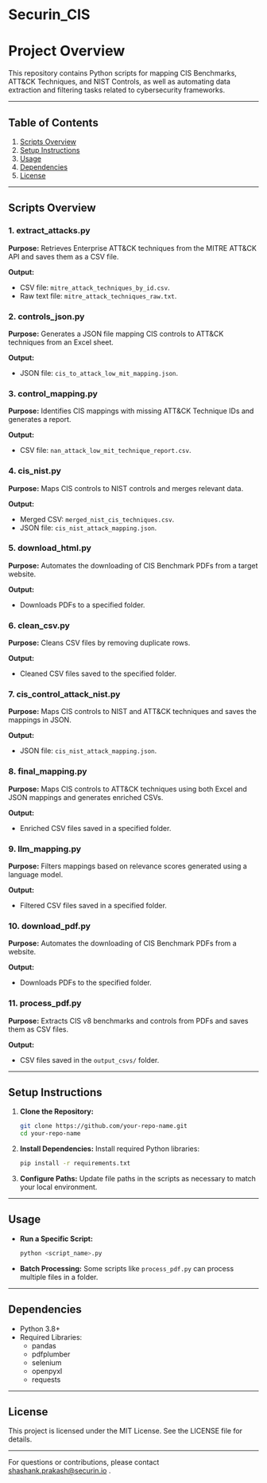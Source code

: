 # Securin_CIS
# Project Overview

This repository contains Python scripts for mapping CIS Benchmarks, ATT&CK Techniques, and NIST Controls, as well as automating data extraction and filtering tasks related to cybersecurity frameworks.

---

## Table of Contents

1. [Scripts Overview](#scripts-overview)
2. [Setup Instructions](#setup-instructions)
3. [Usage](#usage)
4. [Dependencies](#dependencies)
5. [License](#license)

---

## Scripts Overview

### 1. extract_attacks.py
**Purpose:** Retrieves Enterprise ATT&CK techniques from the MITRE ATT&CK API and saves them as a CSV file.

**Output:**
- CSV file: `mitre_attack_techniques_by_id.csv`.
- Raw text file: `mitre_attack_techniques_raw.txt`.

### 2. controls_json.py
**Purpose:** Generates a JSON file mapping CIS controls to ATT&CK techniques from an Excel sheet.

**Output:**
- JSON file: `cis_to_attack_low_mit_mapping.json`.

### 3. control_mapping.py
**Purpose:** Identifies CIS mappings with missing ATT&CK Technique IDs and generates a report.

**Output:**
- CSV file: `nan_attack_low_mit_technique_report.csv`.

### 4. cis_nist.py
**Purpose:** Maps CIS controls to NIST controls and merges relevant data.

**Output:**
- Merged CSV: `merged_nist_cis_techniques.csv`.
- JSON file: `cis_nist_attack_mapping.json`.

### 5. download_html.py
**Purpose:** Automates the downloading of CIS Benchmark PDFs from a target website.

**Output:**
- Downloads PDFs to a specified folder.

### 6. clean_csv.py
**Purpose:** Cleans CSV files by removing duplicate rows.

**Output:**
- Cleaned CSV files saved to the specified folder.

### 7. cis_control_attack_nist.py
**Purpose:** Maps CIS controls to NIST and ATT&CK techniques and saves the mappings in JSON.

**Output:**
- JSON file: `cis_nist_attack_mapping.json`.

### 8. final_mapping.py
**Purpose:** Maps CIS controls to ATT&CK techniques using both Excel and JSON mappings and generates enriched CSVs.

**Output:**
- Enriched CSV files saved in a specified folder.

### 9. llm_mapping.py
**Purpose:** Filters mappings based on relevance scores generated using a language model.

**Output:**
- Filtered CSV files saved in a specified folder.

### 10. download_pdf.py
**Purpose:** Automates the downloading of CIS Benchmark PDFs from a website.

**Output:**
- Downloads PDFs to the specified folder.

### 11. process_pdf.py
**Purpose:** Extracts CIS v8 benchmarks and controls from PDFs and saves them as CSV files.

**Output:**
- CSV files saved in the `output_csvs/` folder.

---

## Setup Instructions

1. **Clone the Repository:**
   ```bash
   git clone https://github.com/your-repo-name.git
   cd your-repo-name
   ```

2. **Install Dependencies:**
   Install required Python libraries:
   ```bash
   pip install -r requirements.txt
   ```

3. **Configure Paths:**
   Update file paths in the scripts as necessary to match your local environment.

---

## Usage

- **Run a Specific Script:**
  ```bash
  python <script_name>.py
  ```

- **Batch Processing:**
  Some scripts like `process_pdf.py` can process multiple files in a folder.

---

## Dependencies

- Python 3.8+
- Required Libraries:
  - pandas
  - pdfplumber
  - selenium
  - openpyxl
  - requests

---

## License

This project is licensed under the MIT License. See the LICENSE file for details.

---

For questions or contributions, please contact shashank.prakash@securin.io
.

